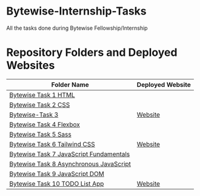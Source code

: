 # Bytewise-Internship-Tasks
All the tasks done during Bytewise Fellowship/Internship

# Repository Folders and Deployed Websites

| Folder Name | Deployed Website |
|-------------|------------------|
| [Bytewise Task 1 HTML](https://github.com/Hasnain-Mustafa/Bytewise-Internship-Tasks/tree/main/Bytewise%20Task%201%20HTML) | |
| [Bytewise Task 2 CSS](https://github.com/Hasnain-Mustafa/Bytewise-Internship-Tasks/tree/main/Bytewise%20Task%202%20CSS) | |
| [Bytewise-Task 3](https://github.com/Hasnain-Mustafa/Bytewise-Internship-Tasks/tree/main/Bytewise-Task%203) | [Website](https://creativeagency-demo.netlify.app/) |
| [Bytewise Task 4 Flexbox](https://github.com/Hasnain-Mustafa/Bytewise-Internship-Tasks/tree/main/Bytewise%20Task%204%20Flexbox) | |
| [Bytewise Task 5 Sass](https://github.com/Hasnain-Mustafa/Bytewise-Internship-Tasks/tree/main/Bytewise%20Task%205%20Sass) | |
| [Bytewise Task 6 Tailwind CSS](https://github.com/Hasnain-Mustafa/Bytewise-Internship-Tasks/tree/main/Bytewise%20Task%206%20Tailwind%20CSS) | [Website](https://pricing-cards-tailwind.netlify.app/) |
| [Bytewise Task 7 JavaScript Fundamentals](https://github.com/Hasnain-Mustafa/Bytewise-Internship-Tasks/tree/main/ByteWise%20Task%207%20JavaScript%20Fundamentals) | |
| [Bytewise Task 8 Asynchronous JavaScript](https://github.com/Hasnain-Mustafa/Bytewise-Internship-Tasks/tree/main/ByteWise%20Task%208%20Asynchronous%20JavaScript) | |
| [Bytewise Task 9 JavaScript DOM ](https://github.com/Hasnain-Mustafa/Bytewise-Internship-Tasks/tree/main/ByteWise%20Task%209%20JavaScript%20DOM) | |
| [Bytewise Task 10 TODO List App](https://github.com/Hasnain-Mustafa/Bytewise-Internship-Tasks/tree/main/ByteWise%20Task%2010%20TODO%20List%20App) | [Website](https://app-todo-demo-js.netlify.app/) |

